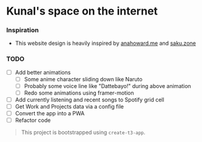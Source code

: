 # Kunal's space on the internet



### Inspiration
- This website design is heavily inspired by [anahoward.me](https://anahoward.me) and [saku.zone](https://saku.zone)

### TODO

- [ ] Add better animations
  - [ ] Some anime character sliding down like Naruto
  - [ ] Probably some voice line like "Dattebayo!" during above animation
  - [ ] Redo some animations using framer-motion
- [ ] Add currently listening and recent songs to Spotify grid cell
- [ ] Get Work and Projects data via a config file
- [ ] Convert the app into a PWA
- [ ] Refactor code

> This project is bootstrapped using `create-t3-app`.